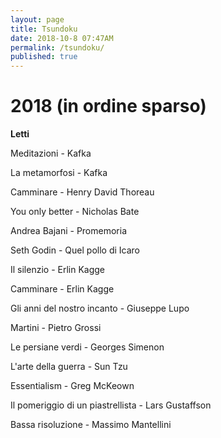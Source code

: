 ```yaml
---
layout: page
title: Tsundoku
date: 2018-10-8 07:47AM
permalink: /tsundoku/
published: true
---
```


# 2018 (in ordine sparso)

**Letti**

Meditazioni - Kafka

La metamorfosi - Kafka

Camminare - Henry David Thoreau

You only better - Nicholas Bate

Andrea Bajani - Promemoria

Seth Godin - Quel pollo di Icaro

Il silenzio - Erlin Kagge

Camminare  - Erlin Kagge

Gli anni del nostro incanto - Giuseppe Lupo

Martini - Pietro Grossi

Le persiane verdi - Georges Simenon

L'arte della guerra - Sun Tzu

Essentialism - Greg McKeown

Il pomeriggio di un piastrellista - Lars Gustaffson

Bassa risoluzione - Massimo Mantellini